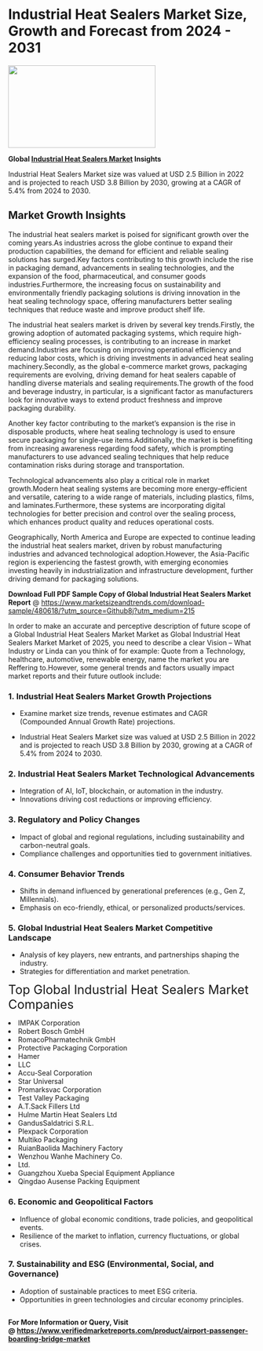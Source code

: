 <H1>Industrial Heat Sealers Market Size, Growth and Forecast from 2024 - 2031</H1><img class="aligncenter size-medium wp-image-584254" src="https://thirdeyenews.in/wp-content/uploads/2024/09/Global-Market-Research-300x168.jpeg" alt="" width="300" height="168" /><p><strong>Global&nbsp;<a href="https://www.marketsizeandtrends.com/download-sample/480618/?utm_source=Github8j?utm_medium=215">Industrial Heat Sealers Market</a> Insights</strong></p><p>Industrial Heat Sealers Market size was valued at USD 2.5 Billion in 2022 and is projected to reach USD 3.8 Billion by 2030, growing at a CAGR of 5.4% from 2024 to 2030.</p><p><h2>Market Growth Insights</h2> <p>The industrial heat sealers market is poised for significant growth over the coming years.As industries across the globe continue to expand their production capabilities, the demand for efficient and reliable sealing solutions has surged.Key factors contributing to this growth include the rise in packaging demand, advancements in sealing technologies, and the expansion of the food, pharmaceutical, and consumer goods industries.Furthermore, the increasing focus on sustainability and environmentally friendly packaging solutions is driving innovation in the heat sealing technology space, offering manufacturers better sealing techniques that reduce waste and improve product shelf life.</p> <p>The industrial heat sealers market is driven by several key trends.Firstly, the growing adoption of automated packaging systems, which require high-efficiency sealing processes, is contributing to an increase in market demand.Industries are focusing on improving operational efficiency and reducing labor costs, which is driving investments in advanced heat sealing machinery.Secondly, as the global e-commerce market grows, packaging requirements are evolving, driving demand for heat sealers capable of handling diverse materials and sealing requirements.The growth of the food and beverage industry, in particular, is a significant factor as manufacturers look for innovative ways to extend product freshness and improve packaging durability.</p> <p>Another key factor contributing to the market’s expansion is the rise in disposable products, where heat sealing technology is used to ensure secure packaging for single-use items.Additionally, the market is benefiting from increasing awareness regarding food safety, which is prompting manufacturers to use advanced sealing techniques that help reduce contamination risks during storage and transportation.</p> <p>Technological advancements also play a critical role in market growth.Modern heat sealing systems are becoming more energy-efficient and versatile, catering to a wide range of materials, including plastics, films, and laminates.Furthermore, these systems are incorporating digital technologies for better precision and control over the sealing process, which enhances product quality and reduces operational costs.</p> <p>Geographically, North America and Europe are expected to continue leading the industrial heat sealers market, driven by robust manufacturing industries and advanced technological adoption.However, the Asia-Pacific region is experiencing the fastest growth, with emerging economies investing heavily in industrialization and infrastructure development, further driving demand for packaging solutions.</p> <p><span class=""><strong>Download Full PDF Sample Copy of Global Industrial Heat Sealers Market Report</strong> @ <a href="https://www.marketsizeandtrends.com/download-sample/480618/?utm_source=Github8j?utm_medium=215" target="_blank">https://www.marketsizeandtrends.com/download-sample/480618/?utm_source=Github8j?utm_medium=215</a></span></p><p>In order to make an accurate and perceptive description of future scope of a Global&nbsp;Industrial Heat Sealers Market Market as Global&nbsp;Industrial Heat Sealers Market Market of 2025, you need to describe a clear Vision &ndash; What Industry or Linda can you think of for example: Quote from a Technology, healthcare, automotive, renewable energy, name the market you are Reffering to.However, some general trends and factors usually impact market reports and their future outlook include:</p><h3>1.&nbsp;<strong>Industrial Heat Sealers Market Growth Projections</strong></h3><ul><li>Examine market size trends, revenue estimates and CAGR (Compounded Annual Growth Rate) projections.</li><li><p>Industrial Heat Sealers Market size was valued at USD 2.5 Billion in 2022 and is projected to reach USD 3.8 Billion by 2030, growing at a CAGR of 5.4% from 2024 to 2030.</p></li></ul><h3>2.&nbsp;<strong>Industrial Heat Sealers Market Technological Advancements</strong></h3><ul><li>Integration of AI, IoT, blockchain, or automation in the industry.</li><li>Innovations driving cost reductions or improving efficiency.</li></ul><h3>3.&nbsp;<strong>Regulatory and Policy Changes</strong></h3><ul><li>Impact of global and regional regulations, including sustainability and carbon-neutral goals.</li><li>Compliance challenges and opportunities tied to government initiatives.</li></ul><h3>4.&nbsp;<strong>Consumer Behavior Trends</strong></h3><ul><li>Shifts in demand influenced by generational preferences (e.g., Gen Z, Millennials).</li><li>Emphasis on eco-friendly, ethical, or personalized products/services.</li></ul><h3>5.&nbsp;<strong>Global Industrial Heat Sealers Market Competitive Landscape</strong></h3><ul><li>Analysis of key players, new entrants, and partnerships shaping the industry.</li><li>Strategies for differentiation and market penetration.</li></ul><p data-pm-slice="1 1 []"><span style="color: inherit; font-family: inherit; font-size: 25px;">Top Global Industrial Heat Sealers Market Companies</span></p><div class="" data-test-id=""><p><li>IMPAK Corporation</li><li> Robert Bosch GmbH</li><li> RomacoPharmatechnik GmbH</li><li> Protective Packaging Corporation</li><li> Hamer</li><li> LLC</li><li> Accu-Seal Corporation</li><li> Star Universal</li><li> Promarksvac Corporation</li><li> Test Valley Packaging</li><li> A.T.Sack Fillers Ltd</li><li> Hulme Martin Heat Sealers Ltd</li><li> GandusSaldatrici S.R.L.</li><li> Plexpack Corporation</li><li> Multiko Packaging</li><li> RuianBaolida Machinery Factory</li><li> Wenzhou Wanhe Machinery Co.</li><li> Ltd.</li><li> Guangzhou Xueba Special Equipment Appliance</li><li> Qingdao Ausense Packing Equipment</li></p></div><h3>6.&nbsp;<strong>Economic and Geopolitical Factors</strong></h3><ul><li>Influence of global economic conditions, trade policies, and geopolitical events.</li><li>Resilience of the market to inflation, currency fluctuations, or global crises.</li></ul><h3>7.&nbsp;<strong>Sustainability and ESG (Environmental, Social, and Governance)</strong></h3><ul><li>Adoption of sustainable practices to meet ESG criteria.</li><li>Opportunities in green technologies and circular economy principles.</li></ul><h2><strong style="font-size: 14px;">For More Information or Query, Visit @&nbsp;</strong><a style="background-color: #ffffff; font-size: 14px;" href="https://www.marketsizeandtrends.com/report/industrial-heat-sealers-market/" target="_blank">https://www.verifiedmarketreports.com/product/airport-passenger-boarding-bridge-market</a></h2>